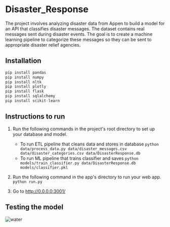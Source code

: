 # Disaster_Response

The project involves analyzing disaster data from Appen to build a model for an API that classifies disaster messages. The dataset contains real messages sent during disaster events. The goal is to create a machine learning pipeline to categorize these messages so they can be sent to appropriate disaster relief agencies.

## Installation

```python
pip install pandas
pip install numpy
pip install nltk
pip install plotly
pip install flask
pip install sqlalchemy
pip install scikit-learn


```
## Instructions to run 
1. Run the following commands in the project's root directory to set up your database and model.

    - To run ETL pipeline that cleans data and stores in database
        `python data/process_data.py data/disaster_messages.csv data/disaster_categories.csv data/DisasterResponse.db`
    - To run ML pipeline that trains classifier and saves
        `python models/train_classifier.py data/DisasterResponse.db models/classifier.pkl`

2. Run the following command in the app's directory to run your web app.
    `python run.py`

3. Go to http://0.0.0.0:3001/

## Testing the model
![water](https://github.com/omar12oma/Disaster_Response/assets/129009511/b36668aa-213c-4e57-8590-f514c3dc8f0f)
